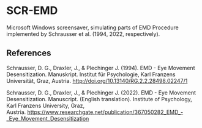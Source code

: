 # SCR-EMD

Microsoft Windows screensaver, simulating parts of EMD Procedure implemented by Schrausser et al. (1994, 2022, respectively). 

## References

Schrausser, D. G., Draxler, J., & Plechinger J. (1994). EMD - Eye Movement Desensitization. Manuskript. Institut für Psychologie, Karl Franzens Universität, Graz, Austria. http://doi.org/10.13140/RG.2.2.28498.02247/1

Schrausser, D. G., Draxler, J., & Plechinger J. (2022). EMD - Eye Movement Desensitization. Manuscript. (English translation). Institute of Psychology, Karl Franzens University, Graz, Austria. https://www.researchgate.net/publication/367050282_EMD_-_Eye_Movement_Desensitization
